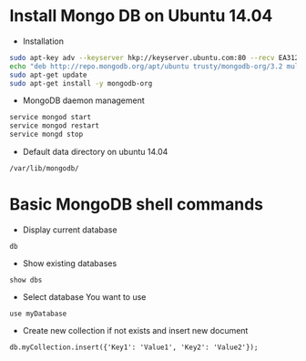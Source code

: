 # Install Mongo DB on Ubuntu 14.04 #
* Installation 
```bash
sudo apt-key adv --keyserver hkp://keyserver.ubuntu.com:80 --recv EA312927
echo "deb http://repo.mongodb.org/apt/ubuntu trusty/mongodb-org/3.2 multiverse" | sudo tee /etc/apt/sources.list.d/mongodb-org-3.2.list
sudo apt-get update
sudo apt-get install -y mongodb-org
```
* MongoDB daemon management
```bash
service mongod start
service mongod restart
service mongd stop
```
* Default data directory on ubuntu 14.04 
```
/var/lib/mongodb/
```

# Basic MongoDB shell commands #
* Display current database
```
db
```

* Show existing databases
``` 
show dbs
```

* Select database You want to use
```
use myDatabase
```

* Create new collection if not exists and insert new document
```
db.myCollection.insert({'Key1': 'Value1', 'Key2': 'Value2'});
```

